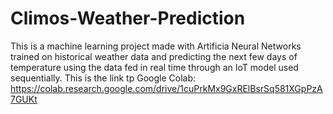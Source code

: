 # Climos-Weather-Prediction
This is a machine learning project made with Artificia Neural Networks trained on historical weather data and predicting the next few days of temperature using the data fed in real time through an IoT model used sequentially.
This is the link tp Google Colab:
https://colab.research.google.com/drive/1cuPrkMx9GxRElBsrSq581XGpPzA7GUKt
